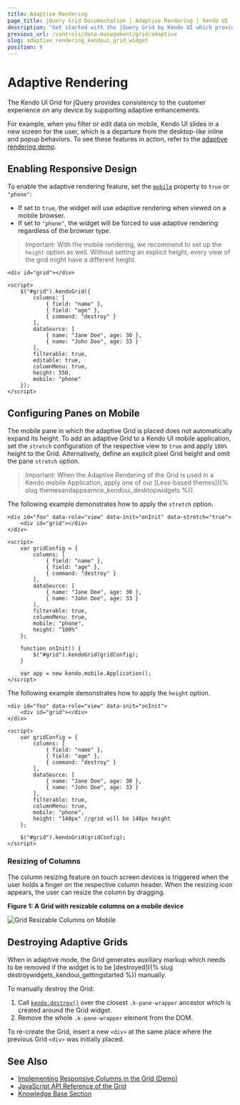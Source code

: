 ```yaml
---
title: Adaptive Rendering
page_title: jQuery Grid Documentation | Adaptive Rendering | Kendo UI
description: "Get started with the jQuery Grid by Kendo UI which provides consistency to the customer experience on any device by supporting adaptive rendering."
previous_url: /controls/data-management/grid/adaptive
slug: adaptive_rendering_kendoui_grid_widget
position: 6
---
```


# Adaptive Rendering

The Kendo UI Grid for jQuery provides consistency to the customer experience on any device by supporting adaptive enhancements.

For example, when you filter or edit data on mobile, Kendo UI slides in a new screen for the user, which is a departure from the desktop-like inline and popup behaviors. To see these features in action, refer to the [adaptive rendering demo](https://demos.telerik.com/kendo-ui/grid/adaptive-rendering).

## Enabling Responsive Design

To enable the adaptive rendering feature, set the [`mobile`](/api/javascript/ui/grid/configuration/mobile) property to `true` or `"phone"`:

* If set to `true`, the widget will use adaptive rendering when viewed on a mobile browser.
* If set to `"phone"`, the widget will be forced to use adaptive rendering regardless of the browser type.

> Important: With the mobile rendering, we recommend to set up the `height` option as well. Without setting an explicit height, every view of the grid might have a different height.

```dojo
<div id="grid"></div>

<script>
    $("#grid").kendoGrid({
        columns: [
            { field: "name" },
            { field: "age" },
            { command: "destroy" }
        ],
        dataSource: [
            { name: "Jane Doe", age: 30 },
            { name: "John Doe", age: 33 }
        ],
        filterable: true,
        editable: true,
        columnMenu: true,
        height: 550,
        mobile: "phone"
    });
</script>
```

## Configuring Panes on Mobile

The mobile pane in which the adaptive Grid is placed does not automatically expand its height. To add an adaptive Grid to a Kendo UI mobile application, set the `stretch` configuration of the respective view to `true` and apply `100%` height to the Grid. Alternatively, define an explicit pixel Grid height and omit the pane `stretch` option.

> Important: When the Adaptive Rendering of the Grid is used in a Kendo mobile Application, apply one of our [Less-based themes]({% slug themesandappearnce_kendoui_desktopwidgets %}).

The following example demonstrates how to apply the `stretch` option.

```
<div id="foo" data-role="view" data-init="onInit" data-stretch="true">
    <div id="grid"></div>
</div>

<script>
    var gridConfig = {
        columns: [
            { field: "name" },
            { field: "age" },
            { command: "destroy" }
        ],
        dataSource: [
            { name: "Jane Doe", age: 30 },
            { name: "John Doe", age: 33 }
        ],
        filterable: true,
        columnMenu: true,
        mobile: "phone",
        height: "100%"
    };

    function onInit() {
        $("#grid").kendoGrid(gridConfig);
    }

    var app = new kendo.mobile.Application();
</script>
```

The following example demonstrates how to apply the `height` option.

```
<div id="foo" data-role="view" data-init="onInit">
    <div id="grid"></div>
</div>

<script>
    var gridConfig = {
        columns: [
            { field: "name" },
            { field: "age" },
            { command: "destroy" }
        ],
        dataSource: [
            { name: "Jane Doe", age: 30 },
            { name: "John Doe", age: 33 }
        ],
        filterable: true,
        columnMenu: true,
        mobile: "phone",
        height: "140px" //grid will be 140px height
    };

    $("#grid").kendoGrid(gridConfig);
</script>
```

### Resizing of Columns

The column resizing feature on touch screen devices is triggered when the user holds a finger on the respective column header. When the resizing icon appears, the user can resize the column by dragging.

**Figure 1: A Grid with resizable columns on a mobile device**

![Grid Resizable Columns on Mobile](adaptive-resizing-icon.png)

## Destroying Adaptive Grids

When in adaptive mode, the Grid generates auxiliary markup which needs to be removed if the widget is to be [destroyed]({% slug destroywidgets_kendoui_gettingstarted %}) manually.

To manually destroy the Grid:

1. Call [`kendo.destroy()`](/api/javascript/kendo/methods/destroy) over the closest `.k-pane-wrapper` ancestor which is created around the Grid widget.
1. Remove the whole `.k-pane-wrapper` element from the DOM.

To re-create the Grid, insert a new `<div>` at the same place where the previous Grid `<div>` was initially placed.

## See Also

* [Implementing Responsive Columns in the Grid (Demo)](https://demos.telerik.com/kendo-ui/grid/responsive-columns)
* [JavaScript API Reference of the Grid](/api/javascript/ui/grid)
* [Knowledge Base Section](/knowledge-base)
